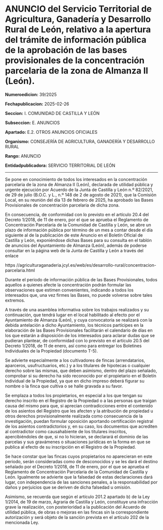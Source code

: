 # ANUNCIO del Servicio Territorial de Agricultura, Ganadería y Desarrollo Rural de León, relativo a la apertura del trámite de información pública de la aprobación de las bases provisionales de la concentración parcelaria de la zona de Almanza II (León).


**Numeroedicion:** 39/2025

**Fechapublicacion:** 2025-02-26

**Seccion:** I. COMUNIDAD DE CASTILLA Y LEÓN

**Subseccion:** E. ANUNCIOS

**Apartado:** E.2. OTROS ANUNCIOS OFICIALES

**Organismo:** CONSEJERÍA DE AGRICULTURA, GANADERÍA Y DESARROLLO RURAL

**Rango:** ANUNCIO

**Entidadpublicadora:** SERVICIO TERRITORIAL DE LEÓN


---


Se pone en conocimiento de todos los interesados en la concentración parcelaria de la zona de Almanza II (León), declarada de utilidad pública y urgente ejecución por Acuerdo de la Junta de Castilla y León n.º 82/2021, de 29 de julio (B.O.C. y L., n.º 148 de 2 de agosto de 2021), que la Comisión Local, en su reunión del día 13 de febrero de 2025, ha aprobado las Bases Provisionales de concentración parcelaria de dicha zona.

En consecuencia, de conformidad con lo previsto en el artículo 20.4 del Decreto 1/2018, de 11 de enero, por el que se aprueba el Reglamento de Concentración Parcelaria de la Comunidad de Castilla y León, se abre un plazo de información pública por término de un mes a contar desde el día siguiente al de la publicación de este Anuncio en el Boletín Oficial de Castilla y León, exponiéndose dichas Bases para su consulta en el tablón de anuncios del Ayuntamiento de Almanza (León), además de poderse consultar en la página web de la Junta de Castilla y León a través del enlace

https //agriculturaganaderia.jcyl.es/web/es/desarrollo-rural/concentracion-parcelaria.html

Durante el periodo de información pública de las Bases Provisionales, todos aquellos a quienes afecte la concentración podrán formular las observaciones que estimen convenientes, indicando a todos los interesados que, una vez firmes las Bases, no puede volverse sobre tales extremos.

A través de una asamblea informativa sobre los trabajos realizados y su continuación, que tendrá lugar en el local habilitado al efecto por el Ayuntamiento de Almanza (León), y cuya convocatoria se realizará con la debida antelación a dicho Ayuntamiento, los técnicos partícipes en la elaboración de las Bases Provisionales facilitarán el calendario de días en los que estarán a disposición de los interesados para aclarar dudas que se pudieran plantear, de conformidad con lo previsto en el artículo 20.5 del Decreto 1/2018, de 11 de enero, así como para entregar los Boletines Individuales de la Propiedad (documento T-5).

Se advierte especialmente a los cultivadores de fincas (arrendatarios, aparceros, usufructuarios, etc.) y a los titulares de hipotecas o cualquier derecho sobre las mismas, que deben asimismo, dentro del plazo señalado, comprobar si su derecho ha sido reconocido por el propietario en el Boletín Individual de la Propiedad, ya que en dicho impreso deberá figurar su nombre o la finca que cultiva o se halle gravada a su favor.

Se emplaza a todos los propietarios, en especial a los que tengan su derecho inscrito en el Registro de la Propiedad o a las personas que traigan causa del mismo para que, si aprecian contradicciones entre el contenido de los asientos del Registro que les afecten y la atribución de propiedad u otros derechos provisionalmente realizada como consecuencia de la investigación, puedan formular oposición aportando certificación registral de los asientos contradictorios y, en su caso, los documentos que acrediten al contradictor como causahabiente de los titulares inscritos, apercibiéndoles de que, si no lo hicieran, se declarará el dominio de las parcelas y sus gravámenes o situaciones jurídicas en la forma en que se publica al efecto de su inscripción en el Registro de la Propiedad.

Se hace constar que las fincas cuyos propietarios no aparecieran en este periodo, serán consideradas como de desconocidos y se les dará el destino señalado por el Decreto 1/2018, de 11 de enero, por el que se aprueba el Reglamento de Concentración Parcelaria de la Comunidad de Castilla y León. Igualmente se advierte que la falsedad de estas declaraciones dará lugar, con independencia de las sanciones penales, a la responsabilidad por daños y perjuicios que se deriven de dicha falsedad u omisión.

Asimismo, se recuerda que según el artículo 201.2 apartado b) de la Ley 1/2014, de 19 de marzo, Agraria de Castilla y León, constituye una infracción grave la realización, con posterioridad a la publicación del Acuerdo de utilidad pública, de obras o mejoras en las fincas sin la correspondiente autorización y será objeto de la sanción prevista en el artículo 202 de la mencionada Ley.